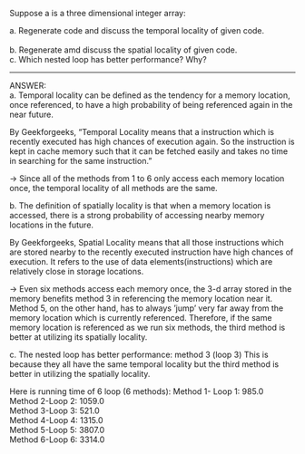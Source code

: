 Suppose a is a three dimensional integer array:

a. Regenerate code and discuss the temporal locality of given code.<br>  
b. Regenerate amd discuss the spatial locality of given code.<br> 
c. Which nested loop has better performance? Why?
_____________________
ANSWER: <br> 
a. Temporal locality can be defined as the tendency for a memory location, once referenced, to have a high probability of being referenced again in the near future.<br>    

By Geekforgeeks, “Temporal Locality means that a instruction which is recently executed has high chances of execution again. So the instruction is kept in cache memory such that it can be fetched easily and takes no time in searching for the same instruction.”

->  Since all of the methods from 1 to  6 only access each memory location once, the temporal locality of all methods are the same.<br> 

b. The definition of spatially locality is that when a memory location is accessed, there is a strong probability of accessing nearby memory locations in the future.

By Geekforgeeks, Spatial Locality means that all those instructions which are stored nearby to the recently executed instruction have high chances of execution. It refers to the use of data elements(instructions) which are relatively close in storage locations.  

-> Even six methods access each memory once, the 3-d array stored in the memory benefits method 3 in referencing the memory location near it. Method 5, on the other hand, has to always ’jump’ very far away from the memory location which is currently referenced. Therefore, if the same memory location is referenced as we run six methods, the third method is better at utilizing its spatially locality.<br> 

c. The nested loop has better performance: method 3 (loop 3)
This is because they all have the same temporal locality but the third method is better in utilizing the spatially locality.

Here is running time of 6 loop (6 methods):
Method 1- Loop 1: 985.0<br> 
Method 2-Loop 2: 1059.0<br> 
Method 3-Loop 3: 521.0<br> 
Method 4-Loop 4: 1315.0<br> 
Method 5-Loop 5: 3807.0<br> 
Method 6-Loop 6: 3314.0
